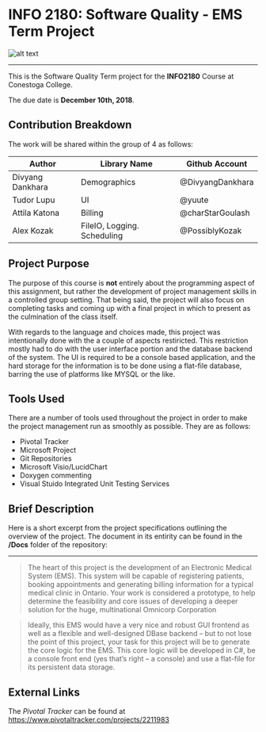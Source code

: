# INFO 2180: Software Quality - EMS Term Project
![alt text](http://conestogastudents.com/wp-content/uploads/2017/09/conestoga-college.png)

---

This is the Software Quality Term project for the __INFO2180__ Course at Conestoga College.

The due date is __December 10th, 2018__. 

## Contribution Breakdown
The work will be shared within the group of 4 as follows:

Author | Library Name | Github Account
-------- | -------- | --------
Divyang Dankhara | Demographics | @DivyangDankhara
Tudor Lupu | UI | @yuute
Attila Katona | Billing | @charStarGoulash
Alex Kozak | FileIO, Logging. Scheduling | @PossiblyKozak
 
 ## Project Purpose
 The purpose of this course is __not__ entirely about the programming aspect of this assignment, but rather the development of project management skills in a controlled group setting. That being said, the project will also focus on completing tasks and coming up with a final project in which to present as the culmination of the class itself. 
 
 With regards to the language and choices made, this project was intentionally done with the a couple of aspects restiricted. This restriction mostly had to do with the user interface portion and the database backend of the system. The UI is required to be a console based application, and the hard storage for the information is to be done using a flat-file database, barring the use of platforms like MYSQL or the like. 
 
 ## Tools Used
 There are a number of tools used throughout the project in order to make the project management run as smoothly as possible. They are as follows:
  - Pivotal Tracker
  - Microsoft Project
  - Git Repositories
  - Microsoft Visio/LucidChart
  - Doxygen commenting
  - Visual Stuido Integrated Unit Testing Services
 
 ## Brief Description
  Here is a short excerpt from the project specifications outlining the overview of the project. The document in its entirity can be found in the __/Docs__ folder of the repository:
  
  ----
  
 > The heart of this project is the development of an Electronic Medical System (EMS).  This system will be capable of registering patients, booking appointments and generating billing information for a typical medical clinic in Ontario. Your work is considered a prototype, to help determine the feasibility and core issues of developing a deeper solution for the huge, multinational Omnicorp Corporation

 > Ideally, this EMS would have a very nice and robust GUI frontend as well as a flexible and well-designed DBase backend – but to not lose the point of this project, your task for this project will be to generate the core logic for the EMS.  This core logic will be developed in C#, be a console front end (yes that’s right – a console) and use a flat-file for its persistent data storage.
 
## External Links

The _Pivotal Tracker_ can be found at https://www.pivotaltracker.com/projects/2211983
